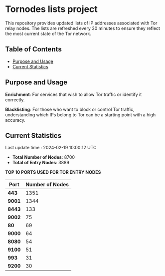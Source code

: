 # Tornodes lists project

This repository provides updated lists of IP addresses associated with Tor relay nodes. The lists are refreshed every 30 minutes to ensure they reflect the most current state of the Tor network.

## Table of Contents

- [Purpose and Usage](#purpose-and-usage)
- [Current Statistics](#current-statistics)


## Purpose and Usage

**Enrichment**: For services that wish to allow Tor traffic or identify it correctly.

**Blacklisting**: For those who want to block or control Tor traffic, understanding which IPs belong to Tor can be a starting point with a high accuracy.

## Current Statistics

Last update time : 2024-02-19 10:00:12 UTC

- **Total Number of Nodes**: 8700
- **Total of Entry Nodes**: 3889

**TOP 10 PORTS USED FOR TOR ENTRY NODES**

| **Port** | **Number of Nodes** |
|------|-----------------|
| **443**   | 1351  |
| **9001**   | 1344  |
| **8443**   | 133  |
| **9002**   | 75  |
| **80**   | 69  |
| **9000**   | 64  |
| **8080**   | 54  |
| **9100**   | 51  |
| **993**   | 31  |
| **9200**   | 30  |

